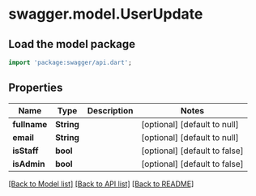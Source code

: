 # swagger.model.UserUpdate

## Load the model package
```dart
import 'package:swagger/api.dart';
```

## Properties
Name | Type | Description | Notes
------------ | ------------- | ------------- | -------------
**fullname** | **String** |  | [optional] [default to null]
**email** | **String** |  | [optional] [default to null]
**isStaff** | **bool** |  | [optional] [default to false]
**isAdmin** | **bool** |  | [optional] [default to false]

[[Back to Model list]](../README.md#documentation-for-models) [[Back to API list]](../README.md#documentation-for-api-endpoints) [[Back to README]](../README.md)

